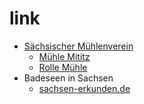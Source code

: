 # link

* [Sächsischer Mühlenverein](http://www.milldatabase.org/unions/32)
    * [Mühle Mititz](https://www.mühle-miltitz.de/impressum/)
    * [Rolle Mühle](http://www.rolle-muehle.de/)
* Badeseen in Sachsen
    * [sachsen-erkunden.de](https://www.sachsen-erkunden.de/badeseen-sachsen/)
